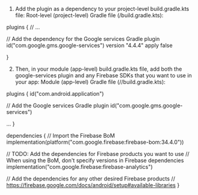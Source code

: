 1. Add the plugin as a dependency to your project-level build.gradle.kts file:
Root-level (project-level) Gradle file (<project>/build.gradle.kts):


plugins {
  // ...

  // Add the dependency for the Google services Gradle plugin
  id("com.google.gms.google-services") version "4.4.4" apply false

}

2. Then, in your module (app-level) build.gradle.kts file, add both the google-services plugin and any Firebase SDKs that you want to use in your app:
Module (app-level) Gradle file (<project>/<app-module>/build.gradle.kts):

plugins {
  id("com.android.application")

  // Add the Google services Gradle plugin
  id("com.google.gms.google-services")

  ...
}

dependencies {
  // Import the Firebase BoM
  implementation(platform("com.google.firebase:firebase-bom:34.4.0"))


  // TODO: Add the dependencies for Firebase products you want to use
  // When using the BoM, don't specify versions in Firebase dependencies
  implementation("com.google.firebase:firebase-analytics")


  // Add the dependencies for any other desired Firebase products
  // https://firebase.google.com/docs/android/setup#available-libraries
}